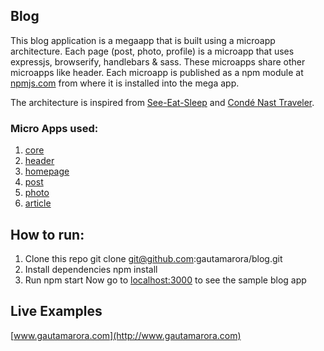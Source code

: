 ## Blog

This blog application is a megaapp that is built using a microapp architecture. Each page (post, photo, profile) is a microapp that uses expressjs, browserify, handlebars & sass. These microapps share other microapps like header. Each microapp is published as a npm module at [npmjs.com](https://www.npmjs.com/~gautamarora) from where it is installed into the mega app.

The architecture is inspired from  [See-Eat-Sleep](https://github.com/thlorenz/see-eat-sleep) and [Condé Nast Traveler](www.cntraveler.com).

### Micro Apps used:
1. [core](https://github.com/gautamarora/core)
1. [header](https://github.com/gautamarora/core)
1. [homepage](https://github.com/gautamarora/core)
1. [post](https://github.com/gautamarora/core)
1. [photo](https://github.com/gautamarora/core)
1. [article](https://github.com/gautamarora/core)

## How to run:

1. Clone this repo
       git clone git@github.com:gautamarora/blog.git
1. Install dependencies
        npm install
1. Run
        npm start
  Now go to [localhost:3000](http://localhost:3000) to see the sample blog app

## Live Examples
[www.gautamarora.com](http://www.gautamarora.com)